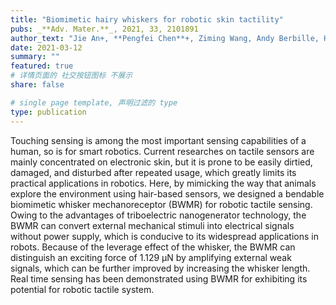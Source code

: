 ```yaml
---
title: "Biomimetic hairy whiskers for robotic skin tactility"
pubs: _**Adv. Mater.**_, 2021, 33, 2101891
author_text: "Jie An+, **Pengfei Chen**+, Ziming Wang, Andy Berbille, Hao Pang, Yang Jiang, Tao Jiang, Zhong Lin Wang"
date: 2021-03-12
summary: ""
featured: true
# 详情页面的 社交按钮图标 不展示 
share: false

# single page template, 声明过滤的 type
type: publication
---
```


Touching sensing is among the most important sensing capabilities of a human, so is for smart robotics. Current researches on tactile sensors are mainly concentrated on electronic skin, but it is prone to be easily dirtied, damaged, and disturbed after repeated usage, which greatly limits its practical applications in robotics. Here, by mimicking the way that animals explore the environment using hair-based sensors, we designed a bendable biomimetic whisker mechanoreceptor (BWMR) for robotic tactile sensing. Owing to the advantages of triboelectric nanogenerator technology, the BWMR can convert external mechanical stimuli into electrical signals without power supply, which is conducive to its widespread applications in robots. Because of the leverage effect of the whisker, the BWMR can distinguish an exciting force of 1.129 μN by amplifying external weak signals, which can be further improved by increasing the whisker length. Real time sensing has been demonstrated using BWMR for exhibiting its potential for robotic tactile system.  
